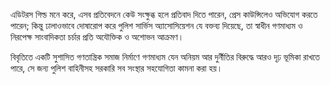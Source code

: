 এডিটরস গিল্ড মনে করে, এসব প্রতিবেদনে কেউ সংক্ষুব্ধ হলে প্রতিবাদ দিতে পারেন, প্রেস কাউন্সিলেও অভিযোগ করতে পারেন; কিন্তু ঢালাওভাবে দোষারোপ করে পুলিশ সার্ভিস অ্যাসোসিয়েশন যে বক্তব্য দিয়েছে, তা স্বাধীন গণমাধ্যম ও নিরপেক্ষ সাংবাদিকতা চর্চার প্রতি অযৌক্তিক ও অশোভন আক্রমণ।

বিবৃতিতে একটি সুশাসিত গণতান্ত্রিক সমাজ নির্মাণে গণমাধ্যম যেন অনিয়ম আর দুর্নীতির বিরুদ্ধে আরও দৃঢ় ভূমিকা রাখতে পারে, সে জন্য পুলিশ বাহিনীসহ সরকারি সব সংস্থার সহযোগিতা কামনা করা হয়।
